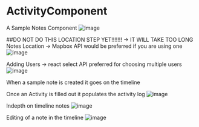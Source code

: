 # ActivityComponent
A Sample Notes Component
![image](https://user-images.githubusercontent.com/62073529/111387385-3f856580-8673-11eb-8d2c-3bba29685676.png)

##DO NOT DO THIS LOCATION STEP YET!!!!!!! -> IT WILL TAKE TOO LONG 
Notes Location -> Mapbox API would be preferred if you are using one
![image](https://user-images.githubusercontent.com/62073529/111387993-3ba61300-8674-11eb-9093-512038832529.png)

Adding Users -> react select API preferred for choosing multiple users
![image](https://user-images.githubusercontent.com/62073529/111388039-4bbdf280-8674-11eb-98fa-4f99e6643086.png)


When a sample note is created it goes on the timeline

Once an Activity is filled out it populates the activity log
![image](https://user-images.githubusercontent.com/62073529/111387432-5330cc00-8673-11eb-81f6-eabe644a33d9.png)

Indepth on timeline notes
![image](https://user-images.githubusercontent.com/62073529/111387466-5f1c8e00-8673-11eb-8074-336ca92017cd.png)

Editing of a note in the timeline
![image](https://user-images.githubusercontent.com/62073529/111387691-bf133480-8673-11eb-8506-ff5d1a01392c.png)






